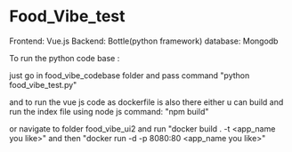 # Food_Vibe_test
Frontend: Vue.js
Backend: Bottle(python framework)
database: Mongodb


To run the python code base :

just go in food_vibe_codebase folder and pass command "python food_vibe_test.py"

and to run the vue js code as dockerfile is also there either u can build and run the index file using node js command: "npm build"

or navigate to folder food_vibe_ui2
and run "docker build . -t <app_name you like>"
and then "docker run -d -p 8080:80 <app_name you like>"

